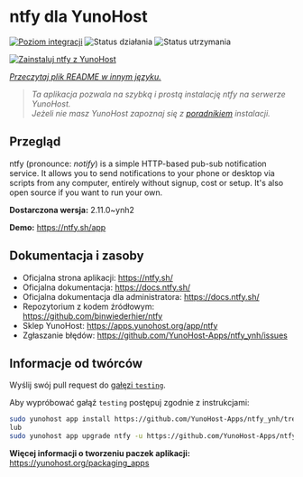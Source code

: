 <!--
To README zostało automatycznie wygenerowane przez <https://github.com/YunoHost/apps/tree/master/tools/readme_generator>
Nie powinno być ono edytowane ręcznie.
-->

# ntfy dla YunoHost

[![Poziom integracji](https://apps.yunohost.org/badge/integration/ntfy)](https://ci-apps.yunohost.org/ci/apps/ntfy/)
![Status działania](https://apps.yunohost.org/badge/state/ntfy)
![Status utrzymania](https://apps.yunohost.org/badge/maintained/ntfy)

[![Zainstaluj ntfy z YunoHost](https://install-app.yunohost.org/install-with-yunohost.svg)](https://install-app.yunohost.org/?app=ntfy)

*[Przeczytaj plik README w innym języku.](./ALL_README.md)*

> *Ta aplikacja pozwala na szybką i prostą instalację ntfy na serwerze YunoHost.*  
> *Jeżeli nie masz YunoHost zapoznaj się z [poradnikiem](https://yunohost.org/install) instalacji.*

## Przegląd

ntfy (pronounce: *notify*) is a simple HTTP-based pub-sub notification service. It allows you to send notifications to your phone or desktop via scripts from any computer, entirely without signup, cost or setup. It's also open source if you want to run your own.


**Dostarczona wersja:** 2.11.0~ynh2

**Demo:** <https://ntfy.sh/app>
## Dokumentacja i zasoby

- Oficjalna strona aplikacji: <https://ntfy.sh/>
- Oficjalna dokumentacja: <https://docs.ntfy.sh/>
- Oficjalna dokumentacja dla administratora: <https://docs.ntfy.sh/>
- Repozytorium z kodem źródłowym: <https://github.com/binwiederhier/ntfy>
- Sklep YunoHost: <https://apps.yunohost.org/app/ntfy>
- Zgłaszanie błędów: <https://github.com/YunoHost-Apps/ntfy_ynh/issues>

## Informacje od twórców

Wyślij swój pull request do [gałęzi `testing`](https://github.com/YunoHost-Apps/ntfy_ynh/tree/testing).

Aby wypróbować gałąź `testing` postępuj zgodnie z instrukcjami:

```bash
sudo yunohost app install https://github.com/YunoHost-Apps/ntfy_ynh/tree/testing --debug
lub
sudo yunohost app upgrade ntfy -u https://github.com/YunoHost-Apps/ntfy_ynh/tree/testing --debug
```

**Więcej informacji o tworzeniu paczek aplikacji:** <https://yunohost.org/packaging_apps>
